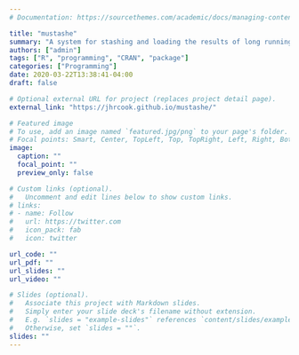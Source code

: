 ```yaml
---
# Documentation: https://sourcethemes.com/academic/docs/managing-content/

title: "mustashe"
summary: "A system for stashing and loading the results of long running computations."
authors: ["admin"]
tags: ["R", "programming", "CRAN", "package"]
categories: ["Programming"]
date: 2020-03-22T13:38:41-04:00
draft: false

# Optional external URL for project (replaces project detail page).
external_link: "https://jhrcook.github.io/mustashe/"

# Featured image
# To use, add an image named `featured.jpg/png` to your page's folder.
# Focal points: Smart, Center, TopLeft, Top, TopRight, Left, Right, BottomLeft, Bottom, BottomRight.
image:
  caption: ""
  focal_point: ""
  preview_only: false

# Custom links (optional).
#   Uncomment and edit lines below to show custom links.
# links:
# - name: Follow
#   url: https://twitter.com
#   icon_pack: fab
#   icon: twitter

url_code: ""
url_pdf: ""
url_slides: ""
url_video: ""

# Slides (optional).
#   Associate this project with Markdown slides.
#   Simply enter your slide deck's filename without extension.
#   E.g. `slides = "example-slides"` references `content/slides/example-slides.md`.
#   Otherwise, set `slides = ""`.
slides: ""
---
```


